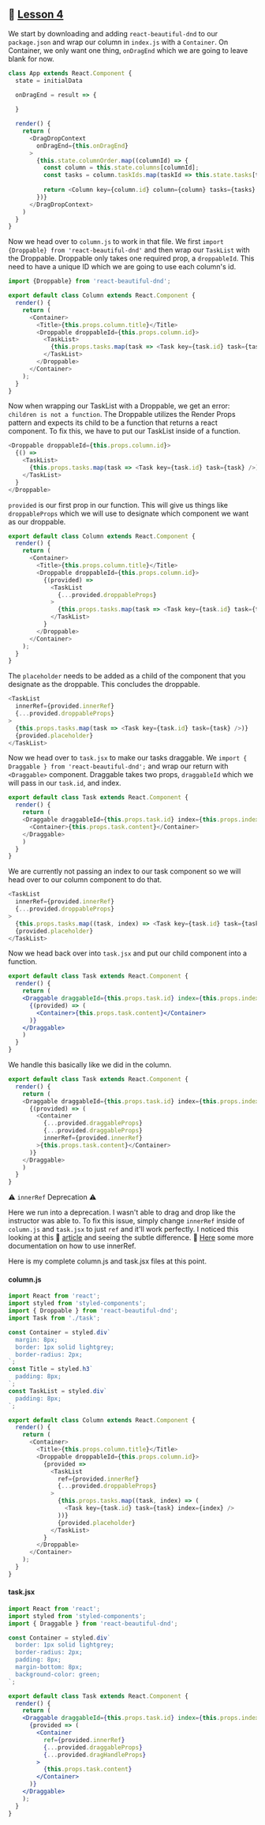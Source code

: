 ## :movie_camera: [Lesson 4](https://egghead.io/lessons/react-reorder-a-list-with-react-beautiful-dnd)

We start by downloading and adding `react-beautiful-dnd` to our `package.json` and wrap our column in `index.js` with a `Container`.
On Container, we only want one thing, `onDragEnd` which we are going to leave blank for now. 

```js
class App extends React.Component {
  state = initialData

  onDragEnd = result => {
    
  }

  render() {
    return (
      <DragDropContext
        onDragEnd={this.onDragEnd}
      >
        {this.state.columnOrder.map((columnId) => {
          const column = this.state.columns[columnId];
          const tasks = column.taskIds.map(taskId => this.state.tasks[taskId]);
          
          return <Column key={column.id} column={column} tasks={tasks} />;
        })}
      </DragDropContext>
    )
  }
}
```

Now we head over to `column.js` to work in that file. We first `import {Droppable} from 'react-beautiful-dnd'` and then wrap our `TaskList` with the Droppable. Droppable only takes one required prop, a `droppableId`. This need to have a unique ID which we are going to use each column's id. 

```js
import {Droppable} from 'react-beautiful-dnd';

export default class Column extends React.Component {
  render() {
    return (
      <Container>
        <Title>{this.props.column.title}</Title>
        <Droppable droppableId={this.props.column.id}>
          <TaskList>
            {this.props.tasks.map(task => <Task key={task.id} task={task} />)}
          </TaskList>
        </Droppable>
      </Container>
    );
  }
}
```

Now when wrapping our TaskList with a Droppable, we get an error: `children is not a function`. The Droppable utilizes the Render Props pattern and expects its child to be a function that returns a react component. To fix this, we have to put our TaskList inside of a function. 

```js
<Droppable droppableId={this.props.column.id}>
  {() => 
    <TaskList>
      {this.props.tasks.map(task => <Task key={task.id} task={task} />)}
    </TaskList>
  }
</Droppable>
```

`provided` is our first prop in our function. This will give us things like `droppableProps` which we will use to designate which component we want as our droppable.  

```js
export default class Column extends React.Component {
  render() {
    return (
      <Container>
        <Title>{this.props.column.title}</Title>
        <Droppable droppableId={this.props.column.id}>
          {(provided) => 
            <TaskList
              {...provided.droppableProps}
            >
              {this.props.tasks.map(task => <Task key={task.id} task={task} />)}
            </TaskList>
          }
        </Droppable>
      </Container>
    );
  }
}
```

The `placeholder` needs to be added as a child of the component that you designate as the droppable. This concludes the droppable. 

```js
<TaskList
  innerRef={provided.innerRef}
  {...provided.droppableProps}
>
  {this.props.tasks.map(task => <Task key={task.id} task={task} />)}
  {provided.placeholder}
</TaskList>
```

Now we head over to `task.jsx` to make our tasks draggable. We `import { Draggable } from 'react-beautiful-dnd';` and wrap our return with `<Draggable>` component. Draggable takes two props, `draggableId` which we will pass in our `task.id`, and index. 

```js
export default class Task extends React.Component {
  render() { 
    return (
    <Draggable draggableId={this.props.task.id} index={this.props.index}>
      <Container>{this.props.task.content}</Container>
    </Draggable>
    )
  }
}
```

We are currently not passing an index to our task component so we will head over to our column component to do that. 

```js
<TaskList
  innerRef={provided.innerRef}
  {...provided.droppableProps}
>
  {this.props.tasks.map((task, index) => <Task key={task.id} task={task} index={index}/>)}
  {provided.placeholder}
</TaskList>
```

Now we head back over into `task.jsx` and put our child component into a function. 

```jsx
export default class Task extends React.Component {
  render() {
    return (
    <Draggable draggableId={this.props.task.id} index={this.props.index}>
      {(provided) => (
        <Container>{this.props.task.content}</Container>
      )}
    </Draggable>
    )
  }
}
```

We handle this basically like we did in the column. 

```js
export default class Task extends React.Component {
  render() {
    return (
    <Draggable draggableId={this.props.task.id} index={this.props.index}>
      {(provided) => (
        <Container
          {...provided.draggableProps}
          {...provided.draggableProps}
          innerRef={provided.innerRef}
        >{this.props.task.content}</Container>
      )}
    </Draggable>
    )
  }
}
```

:warning: `innerRef` Deprecation :warning: 

Here we run into a deprecation. I wasn't able to drag and drop like the instructor was able to. To fix this issue, simply change `innerRef` inside of `column.js` and `task.jsx` to just `ref` and it'll work perfectly. I noticed this looking at this :thinking: [article](https://medium.com/@reireynoso/drag-ndrop-with-react-beautiful-dnd-73014e5937f2) and seeing the subtle difference. :thinking: [Here](https://github.com/atlassian/react-beautiful-dnd/blob/master/docs/guides/using-inner-ref.md) some more documentation on how to use innerRef. 


Here is my complete column.js and task.jsx files at this point. 
#### column.js
```js
import React from 'react';
import styled from 'styled-components';
import { Droppable } from 'react-beautiful-dnd';
import Task from './task';

const Container = styled.div`
  margin: 8px;
  border: 1px solid lightgrey;
  border-radius: 2px;
`;
const Title = styled.h3`
  padding: 8px;
`;
const TaskList = styled.div`
  padding: 8px;
`;

export default class Column extends React.Component {
  render() {
    return (
      <Container>
        <Title>{this.props.column.title}</Title>
        <Droppable droppableId={this.props.column.id}>
          {provided => 
            <TaskList
              ref={provided.innerRef}
              {...provided.droppableProps}
            >
              {this.props.tasks.map((task, index) => (
                <Task key={task.id} task={task} index={index} />
              ))}
              {provided.placeholder}
            </TaskList>
          }
        </Droppable>
      </Container>
    );
  }
}
```

#### task.jsx
```jsx
import React from 'react';
import styled from 'styled-components';
import { Draggable } from 'react-beautiful-dnd';

const Container = styled.div`
  border: 1px solid lightgrey;
  border-radius: 2px;
  padding: 8px;
  margin-bottom: 8px;
  background-color: green;
`;

export default class Task extends React.Component {
  render() {
    return (
    <Draggable draggableId={this.props.task.id} index={this.props.index}>
      {provided => (
        <Container
          ref={provided.innerRef}
          {...provided.draggableProps}
          {...provided.dragHandleProps}
        >
          {this.props.task.content}
        </Container>
      )}
    </Draggable>
    );
  }
}
```
